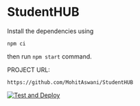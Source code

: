 # StudentHUB

Install the dependencies using 
```
npm ci
```

then run ```npm start``` command.


PROJECT URL:

```
https://github.com/MohitAswani/StudentHUB
```

[![Test and Deploy](https://github.com/MohitAswani/StudentHubServer/actions/workflows/test_and_deploy.yml/badge.svg)](https://github.com/MohitAswani/StudentHubServer/actions/workflows/test_and_deploy.yml)
